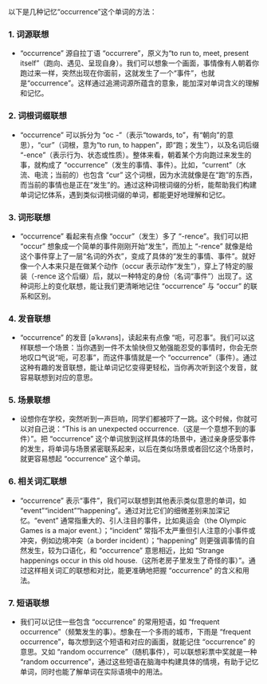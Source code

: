 以下是几种记忆“occurrence”这个单词的方法：

### 1. 词源联想
 - “occurrence” 源自拉丁语 “occurrere”，原义为“to run to, meet, present itself”（跑向、遇见、呈现自身）。我们可以想象一个画面，事情像有人朝着你跑过来一样，突然出现在你面前，这就发生了一个“事件”，也就是“occurrence”。这样通过追溯词源所蕴含的意象，能加深对单词含义的理解和记忆。

### 2. 词根词缀联想
 - “occurrence” 可以拆分为 “oc -”（表示“towards, to”，有“朝向”的意思），“cur”（词根，意为“to run, to happen”，即“跑；发生”），以及名词后缀 “-ence”（表示行为、状态或性质）。整体来看，朝着某个方向跑过来发生的事，就构成了 “occurrence”（发生的事情、事件）。比如，“current”（水流、电流；当前的）也包含 “cur” 这个词根，因为水流就像是在“跑”的东西，而当前的事情也是正在“发生”的。通过这种词根词缀的分析，能帮助我们构建单词记忆体系，遇到类似词根词缀的单词，都能更好地理解和记忆。

### 3. 词形联想
 - “occurrence” 看起来有点像 “occur”（发生）多了 “-rence”。我们可以把 “occur” 想象成一个简单的事件刚刚开始“发生”，而加上 “-rence” 就像是给这个事件穿上了一层“名词的外衣”，变成了具体的“发生的事情、事件”。就好像一个人本来只是在做某个动作（occur 表示动作“发生”），穿上了特定的服装（-rence 这个后缀）后，就以一种特定的身份（名词“事件”）出现了。这种词形上的变化联想，能让我们更清晰地记住 “occurrence” 与 “occur” 的联系和区别。

### 4. 发音联想
 - “occurrence” 的发音 [əˈkʌrəns]，读起来有点像 “呃，可忍事”。我们可以这样联想一个场景：当你遇到一件不太愉快但又勉强能忍受的事情时，你会无奈地叹口气说“呃，可忍事”，而这件事情就是一个 “occurrence”（事件）。通过这种有趣的发音联想，能让单词记忆变得更轻松，当你再次听到这个发音，就容易联想到对应的意思。

### 5. 场景联想
 - 设想你在学校，突然听到一声巨响，同学们都被吓了一跳。这个时候，你就可以对自己说：“This is an unexpected occurrence.（这是一个意想不到的事件）”。把 “occurrence” 这个单词放到这样具体的场景中，通过亲身感受事件的发生，将单词与场景紧密联系起来，以后在类似场景或者回忆这个场景时，就更容易想起 “occurrence” 这个单词。

### 6. 相关词汇联想
 - “occurrence” 表示“事件”，我们可以联想到其他表示类似意思的单词，如 “event”“incident”“happening”。通过对比它们的细微差别来加深记忆。“event” 通常指重大的、引人注目的事件，比如奥运会（the Olympic Games is a major event.）；“incident” 常指不太严重但引人注意的小事件或冲突，例如边境冲突（a border incident）；“happening” 则更强调事情的自然发生，较为口语化，和 “occurrence” 意思相近，比如 “Strange happenings occur in this old house.（这所老房子里发生了奇怪的事）”。通过这样相关词汇的联想和对比，能更准确地把握 “occurrence” 的含义和用法。

### 7. 短语联想
 - 我们可以记住一些包含 “occurrence” 的常用短语，如 “frequent occurrence”（频繁发生的事）。想象在一个多雨的城市，下雨是 “frequent occurrence”，每次想到这个短语和对应的画面，就能记住 “occurrence” 的意思。又如 “random occurrence”（随机事件），可以联想彩票中奖就是一种 “random occurrence”，通过这些短语在脑海中构建具体的情境，有助于记忆单词，同时也能了解单词在实际语境中的用法。 